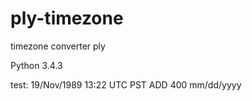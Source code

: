 # ply-timezone
timezone converter ply

Python 3.4.3

test: 19/Nov/1989 13:22 UTC PST ADD 400 mm/dd/yyyy
